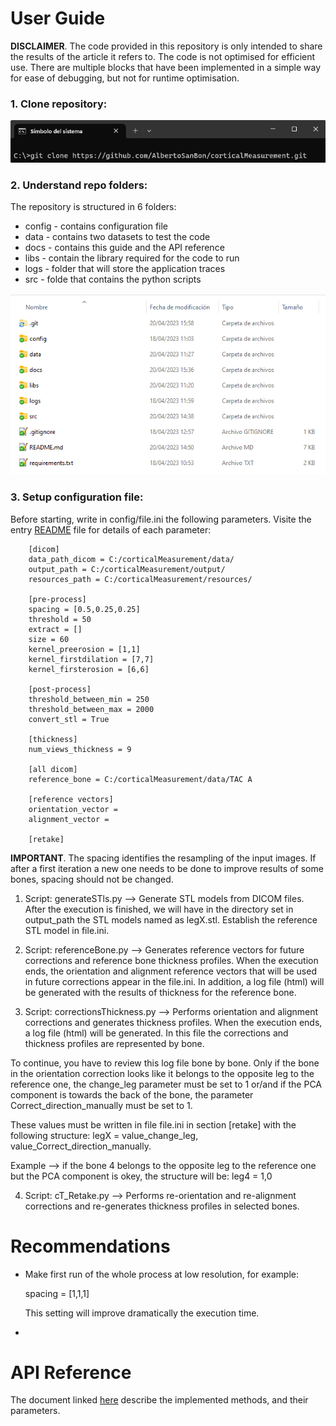 # User Guide

**DISCLAIMER**. The code provided in this repository is only intended to share the results of the article it refers to. The code is not optimised for efficient use. There are multiple blocks that have been implemented in a simple way for ease of debugging, but not for runtime optimisation.

### 1. Clone repository:

<p align="center">
  <img src="images/step1.png" alt=""/>
</p>

### 2. Understand repo folders:

The repository is structured in 6 folders:

* config - contains configuration file
* data - contains two datasets to test the code
* docs - contains this guide and the API reference
* libs - contain the library required for the code to run
* logs - folder that will store the application traces
* src - folde that contains the python scripts

<p align="center">
  <img src="images/step2.png" alt=""/>
</p>

### 3. Setup configuration file:

Before starting, write in config/file.ini the following parameters. Visite the entry [README](../README.md) file for details of each parameter:

		[dicom]
		data_path_dicom = C:/corticalMeasurement/data/
		output_path = C:/corticalMeasurement/output/
		resources_path = C:/corticalMeasurement/resources/

		[pre-process]
		spacing = [0.5,0.25,0.25]
		threshold = 50
		extract = []
		size = 60
		kernel_preerosion = [1,1]
		kernel_firstdilation = [7,7]
		kernel_firsterosion = [6,6]

		[post-process]
		threshold_between_min = 250
		threshold_between_max = 2000
		convert_stl = True

		[thickness]
		num_views_thickness = 9

		[all dicom]
		reference_bone = C:/corticalMeasurement/data/TAC A

		[reference vectors]
		orientation_vector = 
		alignment_vector = 
		
		[retake]

**IMPORTANT**. The spacing identifies the resampling of the input images. If after a first iteration a new one needs to be done to improve results of some bones, spacing should not be changed. 

1. Script: generateSTls.py --> Generate STL models from DICOM files.
	After the execution is finished, we will have in the directory set in output_path the STL models named as legX.stl.
	Establish the reference STL model in file.ini.

2. Script: referenceBone.py --> Generates reference vectors for future corrections and reference bone thickness profiles. 
	When the execution ends, the orientation and alignment reference vectors that will be used in future corrections appear in the file.ini.
	In addition, a log file (html) will be generated with the results of thickness for the reference bone.

3. Script: correctionsThickness.py --> Performs orientation and alignment corrections and generates thickness profiles.
	When the execution ends, a log file (html) will be generated. In this file the corrections and thickness profiles are represented by bone.

To continue, you have to review this log file bone by bone. Only if the bone in the orientation correction looks like it belongs to the opposite leg to the reference one, the change_leg parameter must be set to 1 or/and if the PCA component is towards the back of the bone, the parameter Correct_direction_manually must be set to 1.

These values must be written in file file.ini in section [retake] with the following structure: legX = value_change_leg, value_Correct_direction_manually.

Example --> if the bone 4 belongs to the opposite leg to the reference one but the PCA component is okey, the structure will be: leg4 = 1,0

4. Script: cT_Retake.py --> Performs re-orientation and re-alignment corrections and re-generates thickness profiles in selected bones.


# Recommendations

* Make first run of the whole process at low resolution, for example:

	spacing = [1,1,1]
	
  This setting will improve dramatically the execution time. 
 
 * 


# API Reference

The document linked [here](API-Reference.md) describe the implemented methods, and their parameters.



